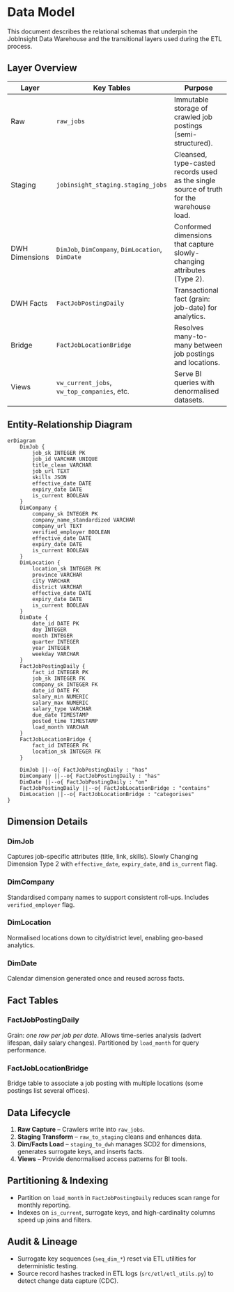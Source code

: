 # Data Model

This document describes the relational schemas that underpin the JobInsight Data Warehouse and the transitional layers used during the ETL process.

## Layer Overview

| Layer | Key Tables | Purpose |
|-------|------------|---------|
| Raw | `raw_jobs` | Immutable storage of crawled job postings (semi-structured). |
| Staging | `jobinsight_staging.staging_jobs` | Cleansed, type-casted records used as the single source of truth for the warehouse load. |
| DWH Dimensions | `DimJob`, `DimCompany`, `DimLocation`, `DimDate` | Conformed dimensions that capture slowly-changing attributes (Type 2). |
| DWH Facts | `FactJobPostingDaily` | Transactional fact (grain: job-date) for analytics. |
| Bridge | `FactJobLocationBridge` | Resolves many-to-many between job postings and locations. |
| Views | `vw_current_jobs`, `vw_top_companies`, etc. | Serve BI queries with denormalised datasets. |

## Entity-Relationship Diagram

```mermaid
erDiagram
    DimJob {
        job_sk INTEGER PK
        job_id VARCHAR UNIQUE
        title_clean VARCHAR
        job_url TEXT
        skills JSON
        effective_date DATE
        expiry_date DATE
        is_current BOOLEAN
    }
    DimCompany {
        company_sk INTEGER PK
        company_name_standardized VARCHAR
        company_url TEXT
        verified_employer BOOLEAN
        effective_date DATE
        expiry_date DATE
        is_current BOOLEAN
    }
    DimLocation {
        location_sk INTEGER PK
        province VARCHAR
        city VARCHAR
        district VARCHAR
        effective_date DATE
        expiry_date DATE
        is_current BOOLEAN
    }
    DimDate {
        date_id DATE PK
        day INTEGER
        month INTEGER
        quarter INTEGER
        year INTEGER
        weekday VARCHAR
    }
    FactJobPostingDaily {
        fact_id INTEGER PK
        job_sk INTEGER FK
        company_sk INTEGER FK
        date_id DATE FK
        salary_min NUMERIC
        salary_max NUMERIC
        salary_type VARCHAR
        due_date TIMESTAMP
        posted_time TIMESTAMP
        load_month VARCHAR
    }
    FactJobLocationBridge {
        fact_id INTEGER FK
        location_sk INTEGER FK
    }

    DimJob ||--o{ FactJobPostingDaily : "has"
    DimCompany ||--o{ FactJobPostingDaily : "has"
    DimDate ||--o{ FactJobPostingDaily : "on"
    FactJobPostingDaily ||--o{ FactJobLocationBridge : "contains"
    DimLocation ||--o{ FactJobLocationBridge : "categorises"
}
```

## Dimension Details

### DimJob
Captures job-specific attributes (title, link, skills). Slowly Changing Dimension Type 2 with `effective_date`, `expiry_date`, and `is_current` flag.

### DimCompany
Standardised company names to support consistent roll-ups. Includes `verified_employer` flag.

### DimLocation
Normalised locations down to city/district level, enabling geo-based analytics.

### DimDate
Calendar dimension generated once and reused across facts.

## Fact Tables

### FactJobPostingDaily
Grain: *one row per job per date*. Allows time-series analysis (advert lifespan, daily salary changes). Partitioned by `load_month` for query performance.

### FactJobLocationBridge
Bridge table to associate a job posting with multiple locations (some postings list several offices).

## Data Lifecycle
1. **Raw Capture** – Crawlers write into `raw_jobs`.
2. **Staging Transform** – `raw_to_staging` cleans and enhances data.
3. **Dim/Facts Load** – `staging_to_dwh` manages SCD2 for dimensions, generates surrogate keys, and inserts facts.
4. **Views** – Provide denormalised access patterns for BI tools.

## Partitioning & Indexing
- Partition on `load_month` in `FactJobPostingDaily` reduces scan range for monthly reporting.
- Indexes on `is_current`, surrogate keys, and high-cardinality columns speed up joins and filters.

## Audit & Lineage
- Surrogate key sequences (`seq_dim_*`) reset via ETL utilities for deterministic testing.
- Source record hashes tracked in ETL logs (`src/etl/etl_utils.py`) to detect change data capture (CDC).

